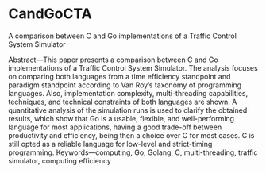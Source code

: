 # CandGoCTA
A comparison between C and Go implementations of a Traffic Control System Simulator

Abstract—This paper presents a comparison between C and Go implementations of a Traffic Control System Simulator. The analysis focuses on comparing both languages from a time efficiency standpoint and paradigm standpoint according to Van Roy’s taxonomy of programming languages. Also, implementation complexity, multi-threading capabilities, techniques, and technical constraints of both languages are shown. A quantitative analysis of the simulation runs is used to clarify the obtained results, which show that Go is a usable, flexible, and well-performing language for most applications, having a good trade-off between productivity and efficiency, being then a choice over C for most cases. C is still opted as a reliable language for low-level and strict-timing programming.
Keywords—computing, Go, Golang, C, multi-threading, traffic simulator, computing efficiency
